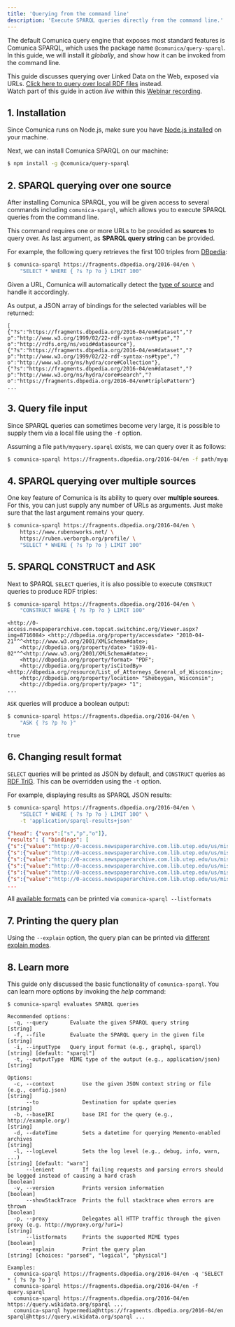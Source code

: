 ```yaml
---
title: 'Querying from the command line'
description: 'Execute SPARQL queries directly from the command line.'
---
```


The default Comunica query engine that exposes most standard features is Comunica SPARQL,
which uses the package name `@comunica/query-sparql`.
In this guide, we will install it _globally_, and show how it can be invoked from the command line.

<div class="note">
This guide discusses querying over Linked Data on the Web, exposed via URLs.
<a href="/docs/query/getting_started/query_cli_file/">Click here to query over local RDF files</a> instead.
</div>

<div class="video">
Watch part of this guide in action <em>live</em> within this <a href="https://youtu.be/ydpdziVNw1k?t=671">Webinar recording</a>.
</div>

## 1. Installation

Since Comunica runs on Node.js, make sure you have [Node.js installed](https://nodejs.org/en/) on your machine.

Next, we can install Comunica SPARQL on our machine:
```bash
$ npm install -g @comunica/query-sparql
```

## 2. SPARQL querying over one source

After installing Comunica SPARQL, you will be given access to several commands including `comunica-sparql`,
which allows you to execute SPARQL queries from the command line.

This command requires one or more URLs to be provided as **sources** to query over.
As last argument, as **SPARQL query string** can be provided.

For example, the following query retrieves the first 100 triples from [DBpedia](https://fragments.dbpedia.org/2016-04/en):
```bash
$ comunica-sparql https://fragments.dbpedia.org/2016-04/en \
    "SELECT * WHERE { ?s ?p ?o } LIMIT 100"
```

<div class="note">
Given a URL, Comunica will automatically detect the <a href="/docs/query/advanced/source_types/">type of source</a> and handle it accordingly.
</div>

As output, a JSON array of bindings for the selected variables will be returned:
```
[
{"?s":"https://fragments.dbpedia.org/2016-04/en#dataset","?p":"http://www.w3.org/1999/02/22-rdf-syntax-ns#type","?o":"http://rdfs.org/ns/void#datasource"},
{"?s":"https://fragments.dbpedia.org/2016-04/en#dataset","?p":"http://www.w3.org/1999/02/22-rdf-syntax-ns#type","?o":"http://www.w3.org/ns/hydra/core#Collection"},
{"?s":"https://fragments.dbpedia.org/2016-04/en#dataset","?p":"http://www.w3.org/ns/hydra/core#search","?o":"https://fragments.dbpedia.org/2016-04/en#triplePattern"}
...
``` 

## 3. Query file input

Since SPARQL queries can sometimes become very large, it is possible to supply them via a local file using the `-f` option.

Assuming a file `path/myquery.sparql` exists, we can query over it as follows:

```bash
$ comunica-sparql https://fragments.dbpedia.org/2016-04/en -f path/myquery.sparql
```

## 4. SPARQL querying over multiple sources

One key feature of Comunica is its ability to query over **multiple sources**.
For this, you can just supply any number of URLs as arguments.
Just make sure that the last argument remains your query.

```bash
$ comunica-sparql https://fragments.dbpedia.org/2016-04/en \
    https://www.rubensworks.net/ \
    https://ruben.verborgh.org/profile/ \
    "SELECT * WHERE { ?s ?p ?o } LIMIT 100"
```

## 5. SPARQL CONSTRUCT and ASK

Next to SPARQL `SELECT` queries,
it is also possible to execute `CONSTRUCT` queries to produce RDF triples:
```bash
$ comunica-sparql https://fragments.dbpedia.org/2016-04/en \
    "CONSTRUCT WHERE { ?s ?p ?o } LIMIT 100"
```
```text
<http://0-access.newspaperarchive.com.topcat.switchinc.org/Viewer.aspx?img=8716084> <http://dbpedia.org/property/accessdate> "2010-04-21"^^<http://www.w3.org/2001/XMLSchema#date>;
    <http://dbpedia.org/property/date> "1939-01-02"^^<http://www.w3.org/2001/XMLSchema#date>;
    <http://dbpedia.org/property/format> "PDF";
    <http://dbpedia.org/property/isCitedBy> <http://dbpedia.org/resource/List_of_Attorneys_General_of_Wisconsin>;
    <http://dbpedia.org/property/location> "Sheboygan, Wisconsin";
    <http://dbpedia.org/property/page> "1";
...
```

`ASK` queries will produce a boolean output:
```bash
$ comunica-sparql https://fragments.dbpedia.org/2016-04/en \
    "ASK { ?s ?p ?o }"
```
```
true
```

## 6. Changing result format

`SELECT` queries will be printed as JSON by default, and `CONSTRUCT` queries as [RDF TriG](https://www.w3.org/TR/trig/).
This can be overridden using the `-t` option.

For example, displaying results as SPARQL JSON results:
```bash
$ comunica-sparql https://fragments.dbpedia.org/2016-04/en \
    "SELECT * WHERE { ?s ?p ?o } LIMIT 100" \
    -t 'application/sparql-results+json'
```
```json
{"head": {"vars":["s","p","o"]},
"results": { "bindings": [
{"s":{"value":"http://0-access.newspaperarchive.com.lib.utep.edu/us/mississippi/biloxi/biloxi-daily-herald/1899/05-06/page-6?tag=tierce+wine&rtserp=tags/tierce-wine?page=2","type":"uri"},"p":{"value":"http://dbpedia.org/property/date","type":"uri"},"o":{"value":"1899-05-06","type":"literal","datatype":"http://www.w3.org/2001/XMLSchema#date"}},
{"s":{"value":"http://0-access.newspaperarchive.com.lib.utep.edu/us/mississippi/biloxi/biloxi-daily-herald/1899/05-06/page-6?tag=tierce+wine&rtserp=tags/tierce-wine?page=2","type":"uri"},"p":{"value":"http://dbpedia.org/property/isCitedBy","type":"uri"},"o":{"value":"http://dbpedia.org/resource/Tierce_(unit)","type":"uri"}},
{"s":{"value":"http://0-access.newspaperarchive.com.lib.utep.edu/us/mississippi/biloxi/biloxi-daily-herald/1899/05-06/page-6?tag=tierce+wine&rtserp=tags/tierce-wine?page=2","type":"uri"},"p":{"value":"http://dbpedia.org/property/newspaper","type":"uri"},"o":{"value":"Biloxi Daily Herald","type":"literal"}},
{"s":{"value":"http://0-access.newspaperarchive.com.lib.utep.edu/us/mississippi/biloxi/biloxi-daily-herald/1899/05-06/page-6?tag=tierce+wine&rtserp=tags/tierce-wine?page=2","type":"uri"},"p":{"value":"http://dbpedia.org/property/page","type":"uri"},"o":{"value":"6","type":"literal"}},
{"s":{"value":"http://0-access.newspaperarchive.com.lib.utep.edu/us/mississippi/biloxi/biloxi-daily-herald/1899/05-06/page-6?tag=tierce+wine&rtserp=tags/tierce-wine?page=2","type":"uri"},"p":{"value":"http://dbpedia.org/property/title","type":"uri"},"o":{"value":"A New System of Weights and Measures","type":"literal"}},
{"s":{"value":"http://0-access.newspaperarchive.com.lib.utep.edu/us/mississippi/biloxi/biloxi-daily-herald/1899/05-06/page-6?tag=tierce+wine&rtserp=tags/tierce-wine?page=2","type":"uri"},"p":{"value":"http://dbpedia.org/property/url","type":"uri"},"o":{"value":"http://0-access.newspaperarchive.com.lib.utep.edu/us/mississippi/biloxi/biloxi-daily-herald/1899/05-06/page-6?tag=tierce+wine&rtserp=tags/tierce-wine?page=2","type":"uri"}},
...
``` 

<div class="note">
All <a href="/docs/query/advanced/result_formats/">available formats</a> can be printed via <code>comunica-sparql --listformats</code>
</div>

## 7. Printing the query plan

Using the `--explain` option, the query plan can be printed via [different explain modes](/docs/query/advanced/explain/).

## 8. Learn more

This guide only discussed the basic functionality of `comunica-sparql`.
You can learn more options by invoking the _help_ command:
```text
$ comunica-sparql evaluates SPARQL queries

Recommended options:
  -q, --query       Evaluate the given SPARQL query string                                                                                              [string]
  -f, --file        Evaluate the SPARQL query in the given file                                                                                         [string]
  -i, --inputType   Query input format (e.g., graphql, sparql)                                                                      [string] [default: "sparql"]
  -t, --outputType  MIME type of the output (e.g., application/json)                                                                                    [string]

Options:
  -c, --context         Use the given JSON context string or file (e.g., config.json)                                                                   [string]
      --to              Destination for update queries                                                                                                  [string]
  -b, --baseIRI         base IRI for the query (e.g., http://example.org/)                                                                              [string]
  -d, --dateTime        Sets a datetime for querying Memento-enabled archives                                                                           [string]
  -l, --logLevel        Sets the log level (e.g., debug, info, warn, ...)                                                             [string] [default: "warn"]
      --lenient         If failing requests and parsing errors should be logged instead of causing a hard crash                                        [boolean]
  -v, --version         Prints version information                                                                                                     [boolean]
      --showStackTrace  Prints the full stacktrace when errors are thrown                                                                              [boolean]
  -p, --proxy           Delegates all HTTP traffic through the given proxy (e.g. http://myproxy.org/?uri=)                                              [string]
      --listformats     Prints the supported MIME types                                                                                                [boolean]
      --explain         Print the query plan                                                                 [string] [choices: "parsed", "logical", "physical"]

Examples:
  comunica-sparql https://fragments.dbpedia.org/2016-04/en -q 'SELECT * { ?s ?p ?o }'
  comunica-sparql https://fragments.dbpedia.org/2016-04/en -f query.sparql
  comunica-sparql https://fragments.dbpedia.org/2016-04/en https://query.wikidata.org/sparql ...
  comunica-sparql hypermedia@https://fragments.dbpedia.org/2016-04/en sparql@https://query.wikidata.org/sparql ...
```
